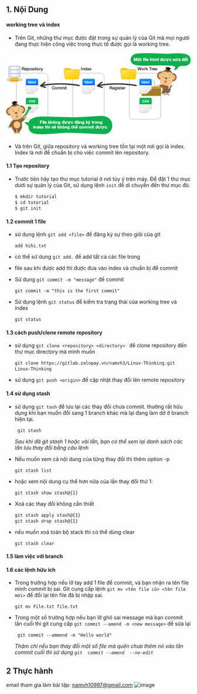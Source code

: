## 1. Nội Dung
#### working tree và index
- Trên Git, những thư mục được đặt trong sự quản lý của Git mà mọi người đang thực hiện công việc trong thực tế được gọi là working tree.

![GitHub Logo](./images/index.png)

- Và trên Git, giữa repository và working tree tồn tại một nơi gọi là index. Index là nơi để chuẩn bị cho việc commit lên repository.
#### 1.1 Tạo repository
- Trước tiên hãy tạo thư mục tutorial ở nơi tùy ý trên máy. Để đặt 1 thư mục dưới sự quản lý của Git, sử dụng lệnh `init` để di chuyển đến thư mục đó. 

    ````
    $ mkdir tutorial
    $ cd tutorial
    $ git init
    ````
#### 1.2 commit 1 file
- sử dụng lệnh `git add <file>` để đăng ký sự theo giõi của git
 
    ```
    add hihi.txt
    ```
- có thể sử dụng `git add.` để add tất cả các file trong 
- file sau khi được add thì được đưa vào index và chuẩn bị để commit 
- Sử dụng `git commit -m "message"` để commit

    ```shell
    git commit -m "this is the first commit"
    ```
- Sử dụng lệnh `git status` để kiểm tra trạng thái của working tree và index
    ```
    git status
    ```
#### 1.3 cách push/clone remote repository
- sử dụng `git clone <repository> <directory> `  để clone repository đến thư mục directory mà minh muốn
    ```
    git clone https://gitlab.zalopay.vn/namvh3/Linux-Thinking.git
    Linux-Thinking
    ```
- sử dụng `git push <origin>` để cập nhật thay đổi lên remote repository
 #### 1.4 sử dụng stash 
- sử dụng `git tash` để lưu lại các thay đổi chưa commit. thường rất hữu dụng khi bạn muốn đổi sang 1 branch khác mà lại đang làm dở ở branch hiện tại.
    ```
     git stash
    ``` 
    <i>Sau khi đã git stash 1 hoặc vài lần, bạn có thể xem lại danh sách các lần lưu thay đổi bằng câu lệnh</i>

* Nếu muốn xem cả nội dung của từng thay đổi thì thêm option -p
    ```
    git stash list
    ```
* hoặc xem nội dung cụ thể hơn nữa của lần thay đổi thứ 1:
    ```
    git stash show stash@{1}
    ```
* Xoá các thay đổi không cần thiết
    
    ```
    git stash apply stash@{1}
    git stash drop stash@{1}
    ```
* nếu muốn xoá toàn bộ stack thì có thể dùng clear
    ```
    git stash clear
    ```
#### 1.5 làm việc với branch

#### 1.6 các lệnh hữu ích
- Trong trường hợp nếu lỡ tay add 1 file để commit, và bạn nhận ra tên file mình commit bị sai. Git cung cấp lệnh `git mv <tên file cũ> <tên file mới>` để đổi lại tên file đã bị nhập sai. 
    ```
    git mv File.txt file.txt
    ```
- Trong một số trường hợp nếu bạn lỡ ghõ sai message mà bạn commit lần cuối thì git cung cấp `git commit --amend -m <new message>` để sửa lại
   ```
    git commit --ammend -m "Hello world"
    ```
    <i>Thậm chí nếu bạn thay đổi một số file mà quên chưa thêm nó vào lần commit cuối thì sử dụng `git  commit --amend  --no-edit`</i>

## 2 Thực hành
email tham gia làm bài tập: namvh10997@gmail.com
![image](./images/results.png)
